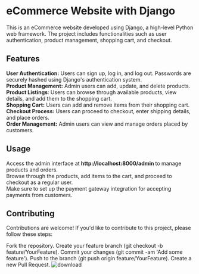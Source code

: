 <h1>eCommerce Website with Django</h1>
<p>This is an eCommerce website developed using Django, a high-level Python web framework. The project includes functionalities such as user authentication, product management, shopping cart, and checkout.</p>

<h2>Features</h2>
<b>User Authentication:</b> Users can sign up, log in, and log out. Passwords are securely hashed using Django's authentication system.<br>
<b>Product Management:</b> Admin users can add, update, and delete products.<br>
<b>Product Listings</b>: Users can browse through available products, view details, and add them to the shopping cart.<br>
<b>Shopping Cart:</b> Users can add and remove items from their shopping cart.<br>
<b>Checkout Process:</b> Users can proceed to checkout, enter shipping details, and place orders.<br>
<b>Order Management:</b> Admin users can view and manage orders placed by customers.<br>

<h2>Usage</h2>
Access the admin interface at <b> http://localhost:8000/admin </b> to manage products and orders.<br>
Browse through the products, add items to the cart, and proceed to checkout as a regular user.<br>
Make sure to set up the payment gateway integration for accepting payments from customers.<br>

<h2>Contributing</h2>
Contributions are welcome! If you'd like to contribute to this project, please follow these steps:

Fork the repository.
Create your feature branch (git checkout -b feature/YourFeature).
Commit your changes (git commit -am 'Add some feature').
Push to the branch (git push origin feature/YourFeature).
Create a new Pull Request.
![download](https://github.com/Ajaynawalkar/ECommerce-Website-Django/assets/109715598/2f3b7fb5-d590-4d6b-a1ba-74bc5077b290)
